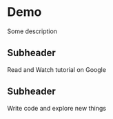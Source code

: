 # Demo 

Some description

## Subheader

Read and Watch tutorial on Google 
## Subheader
Write code and explore new things
